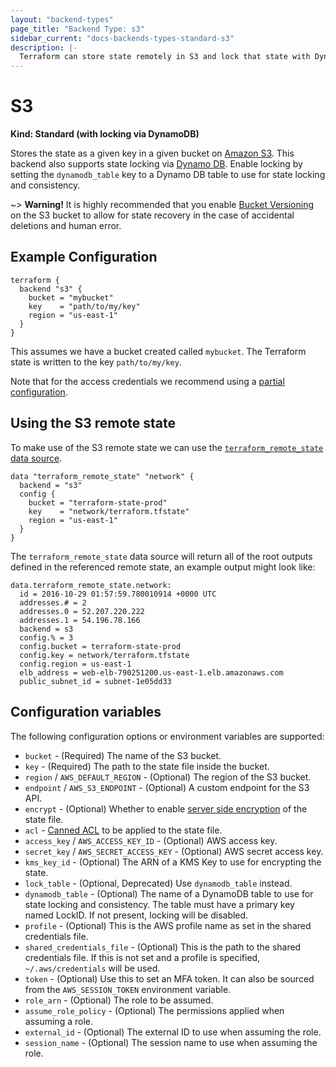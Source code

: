 ```yaml
---
layout: "backend-types"
page_title: "Backend Type: s3"
sidebar_current: "docs-backends-types-standard-s3"
description: |-
  Terraform can store state remotely in S3 and lock that state with DynamoDB.
---
```


# S3

**Kind: Standard (with locking via DynamoDB)**

Stores the state as a given key in a given bucket on
[Amazon S3](https://aws.amazon.com/s3/).
This backend also supports state locking via
[Dynamo DB](https://aws.amazon.com/dynamodb/). Enable locking by setting the
`dynamodb_table` key to a Dynamo DB table to use for state locking and
consistency.

~> **Warning!** It is highly recommended that you enable
[Bucket Versioning](http://docs.aws.amazon.com/AmazonS3/latest/UG/enable-bucket-versioning.html)
on the S3 bucket to allow for state recovery in the case of accidental deletions and human error.

## Example Configuration

```hcl
terraform {
  backend "s3" {
    bucket = "mybucket"
    key    = "path/to/my/key"
    region = "us-east-1"
  }
}
```

This assumes we have a bucket created called `mybucket`. The
Terraform state is written to the key `path/to/my/key`.

Note that for the access credentials we recommend using a
[partial configuration](/docs/backends/config.html).

## Using the S3 remote state

To make use of the S3 remote state we can use the
[`terraform_remote_state` data
source](/docs/providers/terraform/d/remote_state.html).

```hcl
data "terraform_remote_state" "network" {
  backend = "s3"
  config {
    bucket = "terraform-state-prod"
    key    = "network/terraform.tfstate"
    region = "us-east-1"
  }
}
```

The `terraform_remote_state` data source will return all of the root outputs
defined in the referenced remote state, an example output might look like:

```
data.terraform_remote_state.network:
  id = 2016-10-29 01:57:59.780010914 +0000 UTC
  addresses.# = 2
  addresses.0 = 52.207.220.222
  addresses.1 = 54.196.78.166
  backend = s3
  config.% = 3
  config.bucket = terraform-state-prod
  config.key = network/terraform.tfstate
  config.region = us-east-1
  elb_address = web-elb-790251200.us-east-1.elb.amazonaws.com
  public_subnet_id = subnet-1e05dd33
```

## Configuration variables

The following configuration options or environment variables are supported:

 * `bucket` - (Required) The name of the S3 bucket.
 * `key` - (Required) The path to the state file inside the bucket.
 * `region` / `AWS_DEFAULT_REGION` - (Optional) The region of the S3
 bucket.
 * `endpoint` / `AWS_S3_ENDPOINT` - (Optional) A custom endpoint for the
 S3 API.
 * `encrypt` - (Optional) Whether to enable [server side
   encryption](https://docs.aws.amazon.com/AmazonS3/latest/dev/UsingServerSideEncryption.html)
   of the state file.
 * `acl` - [Canned
   ACL](https://docs.aws.amazon.com/AmazonS3/latest/dev/acl-overview.html#canned-acl)
   to be applied to the state file.
 * `access_key` / `AWS_ACCESS_KEY_ID` - (Optional) AWS access key.
 * `secret_key` / `AWS_SECRET_ACCESS_KEY` - (Optional) AWS secret access key.
 * `kms_key_id` - (Optional) The ARN of a KMS Key to use for encrypting
   the state.
 * `lock_table` - (Optional, Deprecated) Use `dynamodb_table` instead.
 * `dynamodb_table` - (Optional) The name of a DynamoDB table to use for state
   locking and consistency. The table must have a primary key named LockID. If
   not present, locking will be disabled.
 * `profile` - (Optional) This is the AWS profile name as set in the
   shared credentials file.
 * `shared_credentials_file`  - (Optional) This is the path to the
   shared credentials file. If this is not set and a profile is specified,
   `~/.aws/credentials` will be used.
 * `token` - (Optional) Use this to set an MFA token. It can also be
   sourced from the `AWS_SESSION_TOKEN` environment variable.
 * `role_arn` - (Optional) The role to be assumed.
 * `assume_role_policy` - (Optional) The permissions applied when assuming a role.
 * `external_id` - (Optional) The external ID to use when assuming the role.
 * `session_name` - (Optional) The session name to use when assuming the role.
